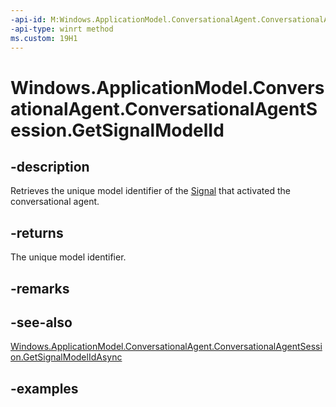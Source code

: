 ```yaml
---
-api-id: M:Windows.ApplicationModel.ConversationalAgent.ConversationalAgentSession.GetSignalModelId
-api-type: winrt method
ms.custom: 19H1
---
```


<!-- Method syntax.
public uint ConversationalAgentSession.GetSignalModelId()
-->

# Windows.ApplicationModel.ConversationalAgent.ConversationalAgentSession.GetSignalModelId

## -description

Retrieves the unique model identifier of the [Signal](conversationalagentsignal.md) that activated the conversational agent.

## -returns

The unique model identifier.

## -remarks

## -see-also

[Windows.ApplicationModel.ConversationalAgent.ConversationalAgentSession.GetSignalModelIdAsync](conversationalagentsession_getsignalmodelidasync_318358985.md)

## -examples

